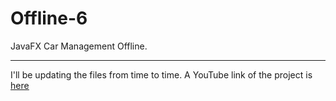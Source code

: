 # Offline-6
JavaFX Car Management Offline.

<hr>

<p>I'll be updating the files from time to time. A YouTube link of the project is <a target="_blank" href="https://youtu.be/29n1fbCvU_U"><u>here</u></a></p>
